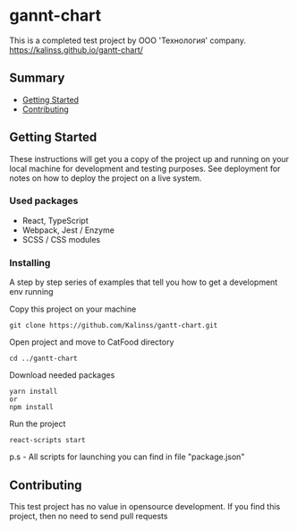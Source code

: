 # gannt-chart
This is a completed test project by ООО 'Технология' company.
https://kalinss.github.io/gantt-chart/
## Summary

  - [Getting Started](#getting-started)
  - [Contributing](#contributing)
  
  
## Getting Started

These instructions will get you a copy of the project up and running on
your local machine for development and testing purposes. See deployment
for notes on how to deploy the project on a live system.

### Used packages
* React, TypeScript
* Webpack, Jest / Enzyme
* SCSS / CSS modules

### Installing

A step by step series of examples that tell you how to get a development
env running

Copy this project on your machine 

    git clone https://github.com/Kalinss/gantt-chart.git

Open project and move to CatFood directory

    cd ../gantt-chart

Download needed packages 
    
    yarn install
    or
    npm install 
    
Run the project
    
    react-scripts start

     
p.s - All scripts for launching you can find in file "package.json"

## Contributing

This test project has no value in opensource development.
If you find this project, then no need to send pull requests

